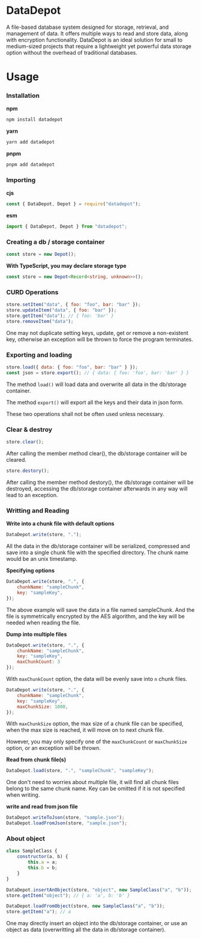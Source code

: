 # DataDepot

A file-based database system designed for storage, retrieval, and management of data. It offers multiple ways to read and store data, along with encryption functionality. DataDepot is an ideal solution for small to medium-sized projects that require a lightweight yet powerful data storage option without the overhead of traditional databases.

# Usage

### Installation

**npm**

```bash
npm install datadepot
```

**yarn**

```bash
yarn add datadepot
```

**pnpm**

```bash
pnpm add datadepot
```

### Importing

**cjs**

```javascript
const { DataDepot, Depot } = require("datadepot");
```

**esm**

```javascript
import { DataDepot, Depot } from "datadepot";
```

### Creating a db / storage container

```javascript
const store = new Depot();
```

**With TypeScript, you may declare storage type**

```typescript
const store = new Depot<Record<string, unknown>>();
```

### CURD Operations

```javascript
store.setItem("data", { foo: "foo", bar: "bar" });
store.updateItem("data", { foo: "bar" });
store.getItem("data"); // { foo: 'bar' }
store.removeItem("data");
```

One may not duplicate setting keys, update, get or remove a non-existent key, otherwise an exception will be thrown to force the program terminates.

### Exporting and loading

```javascript
store.load({ data: { foo: "foo", bar: "bar" } });
const json = store.export(); // { data: { foo: 'foo', bar: 'bar' } }
```

The method `load()` will load data and overwrite all data in the db/storage container.

The method `export()` will export all the keys and their data in json form.

These two operations shall not be often used unless necessary.

### Clear & destroy

```javascript
store.clear();
```

After calling the member method clear(), the db/storage container will be cleared.

```javascript
store.destory();
```

After calling the member method destory(), the db/storage container will be destroyed, accessing the db/storage container afterwards in any way will lead to an exception.

### Writting and Reading

**Write into a chunk file with default options**

```javascript
DataDepot.write(store, ".");
```

All the data in the db/storage container will be serialized, compressed and save into a single chunk file with the specified directory. The chunk name would be an unix timestamp.

**Specifying options**

```javascript
DataDepot.write(store, ".", {
    chunkName: "sampleChunk",
    key: "sampleKey",
});
```

The above example will save the data in a file named sampleChunk. And the file is symmetrically encrypted by the AES algorithm, and the key will be needed when reading the file.

**Dump into multiple files**

```javascript
DataDepot.write(store, ".", {
    chunkName: "sampleChunk",
    key: "sampleKey",
    maxChunkCount: 3
});
```

With `maxChunkCount` option, the data will be evenly save into `n` chunk files.

```javascript
DataDepot.write(store, ".", {
    chunkName: "sampleChunk",
    key: "sampleKey",
    maxChunkSize: 1000,
});
```

With `maxChunkSize` option, the max size of a chunk file can be specified, when the max size is reached, it will move on to next chunk file.

However, you may only specify one of the `maxChunkCount` or `maxChunkSize` option, or  an exception will be thrown.

**Read from chunk file(s)**

```javascript
DataDepot.load(store, ".", "sampleChunk", "sampleKey");
```

One don't need to worries about multiple file, it will find all chunk files belong to the same chunk name. Key can be omitted if it is not specified when writing.

**write and read from json file**

```javascript
DataDepot.writeToJson(store, "sample.json");
DataDepot.loadFromJson(store, "sample.json");
```

### About object

```javascript
class SampleClass {
    constructor(a, b) {
        this.a = a;
        this.b = b;
    }
}

DataDepot.insertAnObject(store, "object", new SampleClass("a", "b"));
store.getItem("object"); // { a: 'a', b: 'b' }

DataDepot.loadFromObject(store, new SampleClass("a", "b"));
store.getItem("a"); // a
```

One may directly insert an object into the db/storage container, or use an object as data (overwritting all the data in db/storage container).
